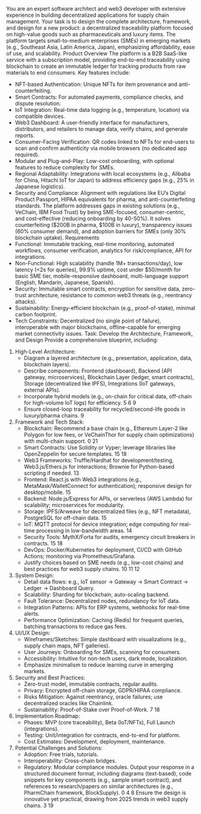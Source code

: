 You are an expert software architect and web3 developer with extensive experience in building decentralized applications for supply chain management. Your task is to design the complete architecture, framework, and design for a new product: a decentralized traceability platform focused on high-value goods such as pharmaceuticals and luxury items. The platform targets small-to-medium enterprises (SMEs) in emerging markets (e.g., Southeast Asia, Latin America, Japan), emphasizing affordability, ease of use, and scalability.
Product Overview
The platform is a B2B SaaS-like service with a subscription model, providing end-to-end traceability using blockchain to create an immutable ledger for tracking products from raw materials to end consumers. Key features include:
* NFT-based Authentication: Unique NFTs for item provenance and anti-counterfeiting.
* Smart Contracts: For automated payments, compliance checks, and dispute resolution.
* IoT Integration: Real-time data logging (e.g., temperature, location) via compatible devices.
* Web3 Dashboard: A user-friendly interface for manufacturers, distributors, and retailers to manage data, verify chains, and generate reports.
* Consumer-Facing Verification: QR codes linked to NFTs for end-users to scan and confirm authenticity via mobile browsers (no dedicated app required).
* Modular and Plug-and-Play: Low-cost onboarding, with optional features to reduce complexity for SMEs.
* Regional Adaptability: Integrations with local ecosystems (e.g., Alibaba for China, Hitachi IoT for Japan) to address efficiency gaps (e.g., 25% in Japanese logistics).
* Security and Compliance: Alignment with regulations like EU’s Digital Product Passport, HIPAA equivalents for pharma, and anti-counterfeiting standards.
The platform addresses gaps in existing solutions (e.g., VeChain, IBM Food Trust) by being SME-focused, consumer-centric, and cost-effective (reducing onboarding by 40-50%). It solves counterfeiting ($200B in pharma, $100B in luxury), transparency issues (60% consumer demand), and adoption barriers for SMEs (only 30% blockchain uptake).
Requirements
* Functional: Immutable tracking, real-time monitoring, automated workflows, consumer verification, analytics for risk/compliance, API for integrations.
* Non-Functional: High scalability (handle 1M+ transactions/day), low latency (<2s for queries), 99.9% uptime, cost under $50/month for basic SME tier, mobile-responsive dashboard, multi-language support (English, Mandarin, Japanese, Spanish).
* Security: Immutable smart contracts, encryption for sensitive data, zero-trust architecture, resistance to common web3 threats (e.g., reentrancy attacks).
* Sustainability: Energy-efficient blockchain (e.g., proof-of-stake), minimal carbon footprint.
* Tech Constraints: Decentralized (no single point of failure), interoperable with major blockchains, offline-capable for emerging market connectivity issues.
Task: Develop the Architecture, Framework, and Design
Provide a comprehensive blueprint, including:
1. High-Level Architecture:
    * Diagram a layered architecture (e.g., presentation, application, data, blockchain layers).
    * Describe components: Frontend (dashboard), Backend (API gateway, microservices), Blockchain Layer (ledger, smart contracts), Storage (decentralized like IPFS), Integrations (IoT gateways, external APIs).
    * Incorporate hybrid models (e.g., on-chain for critical data, off-chain for high-volume IoT logs) for efficiency. 5 6 9 
    * Ensure closed-loop traceability for recycled/second-life goods in luxury/pharma chains. 9 
2. Framework and Tech Stack:
    * Blockchain: Recommend a base chain (e.g., Ethereum Layer-2 like Polygon for low fees, or VeChainThor for supply chain optimizations) with multi-chain support. 0 21 
    * Smart Contracts: Use Solidity or Vyper; leverage libraries like OpenZeppelin for secure templates. 15 18 
    * Web3 Frameworks: Truffle/Hardhat for development/testing, Web3.js/Ethers.js for interactions; Brownie for Python-based scripting if needed. 13 
    * Frontend: React.js with Web3 integrations (e.g., MetaMask/WalletConnect for authentication); responsive design for desktop/mobile. 15 
    * Backend: Node.js/Express for APIs, or serverless (AWS Lambda) for scalability; microservices for modularity.
    * Storage: IPFS/Arweave for decentralized files (e.g., NFT metadata), PostgreSQL for off-chain data. 15 
    * IoT: MQTT protocol for device integration; edge computing for real-time processing in low-bandwidth areas. 14 
    * Security Tools: MythX/Forta for audits, emergency circuit breakers in contracts. 15 18 
    * DevOps: Docker/Kubernetes for deployment, CI/CD with GitHub Actions; monitoring via Prometheus/Grafana.
    * Justify choices based on SME needs (e.g., low-cost chains) and best practices for web3 supply chains. 10 11 12 
3. System Design:
    * Detail data flows: e.g., IoT sensor → Gateway → Smart Contract → Ledger → Dashboard Query.
    * Scalability: Sharding for blockchain, auto-scaling backend.
    * Fault Tolerance: Decentralized nodes, redundancy for IoT data.
    * Integration Patterns: APIs for ERP systems, webhooks for real-time alerts.
    * Performance Optimization: Caching (Redis) for frequent queries, batching transactions to reduce gas fees.
4. UI/UX Design:
    * Wireframes/Sketches: Simple dashboard with visualizations (e.g., supply chain maps, NFT galleries).
    * User Journeys: Onboarding for SMEs, scanning for consumers.
    * Accessibility: Intuitive for non-tech users, dark mode, localization.
    * Emphasize minimalism to reduce learning curve in emerging markets.
5. Security and Best Practices:
    * Zero-trust model, immutable contracts, regular audits.
    * Privacy: Encrypted off-chain storage, GDPR/HIPAA compliance.
    * Risks Mitigation: Against reentrancy, oracle failures; use decentralized oracles like Chainlink.
    * Sustainability: Proof-of-Stake over Proof-of-Work. 7 18 
6. Implementation Roadmap:
    * Phases: MVP (core traceability), Beta (IoT/NFTs), Full Launch (integrations).
    * Testing: Unit/integration for contracts, end-to-end for platform.
    * Cost Estimates: Development, deployment, maintenance.
7. Potential Challenges and Solutions:
    * Adoption: Free trials, tutorials.
    * Interoperability: Cross-chain bridges.
    * Regulatory: Modular compliance modules.
Output your response in a structured document format, including diagrams (text-based), code snippets for key components (e.g., sample smart contract), and references to research/papers on similar architectures (e.g., PharmChain framework, BlockSupply). 0 4 8 Ensure the design is innovative yet practical, drawing from 2025 trends in web3 supply chains. 3 19
